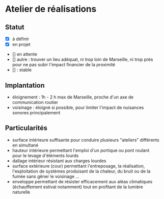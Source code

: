 # Atelier de réalisations

## Statut

* [x] à définir
* [x] en projet
* [] en attente
* [] autre : trouver un lieu adéquat, ni trop loin de Marseille, ni trop près pour ne pas subir l'impact financier de la proximité
* [] : stable


## Implantation

- éloignement : 1h - 2 h max de Marseille, proche d'un axe de communication routier
- voisinage : éloigné si possible, pour limiter l'impact de nuisances sonores principalement

## Particularités

- surface intérieure suffisante pour conduire plusieurs "ateliers" différents en simultané
- hauteur intérieure permettant l'emploi d'un portique ou pont roulant pour le levage d'éléments lourds
- dallage intérieur résistant aux charges lourdes
- surface extérieure (cour) permettant l'entreposage, la réalisation, l'exploitation de systèmes produisant de la chaleur, du bruit ou de la fumée sans gêner le voisinage ...
- enveloppe permettant de résister efficacement aux aléas climatiques (échauffement estival notamment) tout en profitant de la lumière naturelle